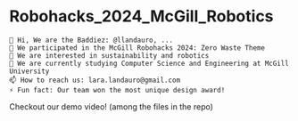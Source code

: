 # Robohacks_2024_McGill_Robotics
    👋 Hi, We are the Baddiez: @llandauro, ...
    🤖 We participated in the McGill Robohacks 2024: Zero Waste Theme
    👀 We are interested in sustainability and robotics
    🌱 We are currently studying Computer Science and Engineering at McGill University
    📫 How to reach us: lara.landauro@gmail.com
    ⚡ Fun fact: Our team won the most unique design award! 

Checkout our demo video! (among the files in the repo)

